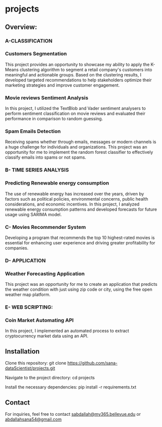 # projects

## Overview:


### A-CLASSIFICATION

### Customers Segmentation

This project provides an opportunity to showcase my ability to apply the K-Means clustering algorithm to segment a retail company's customers into meaningful and actionable groups. Based on the clustering results, I developed targeted recommendations to help stakeholders optimize their marketing strategies and improve customer engagement.

### Movie reviews Sentiment Analysis

In this project, I utilized the TextBlob and Vader sentiment analysers to perform sentiment classification on movie reviews and evaluated their performance in comparison to random guessing.

### Spam Emails Detection

Receiving spams whether through emails, messages or modern channels is a huge challenge for individuals and organizations. This project was an opportunity for me to implement the random forest classifier to effectively classify emails into spams or not spams. 



### B- TIME SERIES ANALYSIS

### Predicting Renewable energy consumption

The use of renewable energy has increased over the years, driven by factors such as political policies, environmental concerns, public health considerations, and economic incentives.
In this project, I analyzed renewable energy consumption patterns and developed forecasts for future usage using SARIMA model.


### C- Movies Recommender System

Developing a program that recommends the top 10 highest-rated movies is essential for enhancing user experience and driving greater profitability for companies.


### D- APPLICATION

### Weather Forecasting Application

This project was an opportunity for me to create an application that predicts the weather condition with just using zip code or city, using the free open weather map platform.

### E- WEB SCRIPTING: 

### Coin Market Automating API

In this project, I implemented an automated process to extract cryptocurrency market data using an API.


## Installation

Clone this repository:
git clone https://github.com/sana-dataScientist/projects.git


Navigate to the project directory:
cd projects

Install the necessary dependencies:
pip install -r requirements.txt


## Contact
For inquiries, feel free to contact sabdallah@my365.bellevue.edu   or   abdallahsana54@gmail.com
